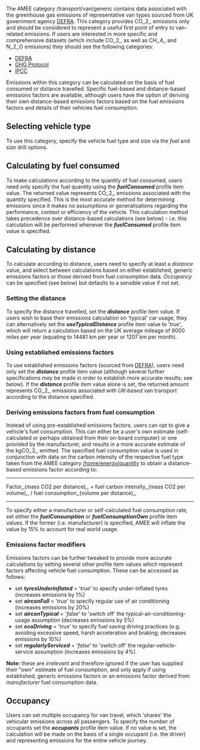 The AMEE category /transport/van/generic contains data associated with
the greenhouse gas emissions of representative van types sourced from UK
government agency
[DEFRA](http://www.defra.gov.uk/environment/business/reporting/conversion-factors.htm).
This category provides CO,,2,, emissions only and should be considered
to represent a useful first point of entry to van-related emissions. If
users are interested in more specific and comprehensive datasets (which
include CO,,2,, as well as CH,,4,, and N,,2,,O emissions) they should
see the following categories:

  - [DEFRA](Van_generic_Defra)
  - [GHG Protocol](Light_goods_truck_transport)
  - [IPCC](Generic_van_transport_IPCC)

Emissions within this category can be calculated on the basis of fuel
consumed or distance travelled. Specific fuel-based and distance-based
emissions factors are available, although users have the option of
deriving their own distance-based emissions factors based on the fuel
emissions factors and details of their vehicles fuel consumption.

## Selecting vehicle type

To use this category, specify the vehicle fuel type and size via the
*fuel* and *size* drill options.

## Calculating by fuel consumed

To make calculations according to the quantity of fuel consumed, users
need only specify the fuel quantity using the ***fuelConsumed*** profile
item value. The returned value represents CO,,2,, emissions associated
with the quantity specified. This is the most accurate method for
determining emissions since it makes no assumptions or generalisations
regarding the performance, context or efficiency of the vehicle. This
calculation method takes precedence over distance-based calculations
(see below) - i.e. this calculation will be performed whenever the
***fuelConsumed*** profile item value is specified.

## Calculating by distance

To calculate according to distance, users need to specify at least a
*distance* value, and select between calculations based on either
established, generic emissions factors or those derived from fuel
consumption data. *Occupancy* can be specified (see below) but defaults
to a sensible value if not set.

### Setting the distance

To specify the distance travelled, set the ***distance*** profile item
value. If users wish to base their emissions calculation on 'typical'
car usage, they can alternatively set the ***useTypicalDistance***
profile item value to '*true*', which will return a calculation based on
the UK average mileage of 9000 miles per year (equating to 14481 km per
year or 1207 km per month).

### Using established emissions factors

To use established emissions factors (sourced from
[DEFRA](http://www.defra.gov.uk/environment/business/reporting/conversion-factors.htm)),
users need only set the ***distance*** profile item value (although
several further specifications *may* be made in order to establish more
accurate results; see below). If the ***distance*** profile item value
alone is set, the returned amount represents CO,,2,, emissions
associated with *UK-based* van transport according to the distance
specified.

### Deriving emissions factors from fuel consumption

Instead of using pre-established emissions factors, users can opt to
give a vehicle's fuel consumption. This can either be a user's own
estimate (self-calculated or perhaps obtained from their on-board
computer) or one provided by the manufacturer, and results in a more
accurate estimate of the kgCO,,2,, emitted. The specified fuel
consumption value is used in conjunction with data on the carbon
intensity of the respective fuel type taken from the AMEE category
[/home/energy/quantity](Energy_by_Quantity) to obtain a distance-based
emissions factor according to:

-----

Factor,,(mass CO2 per distance),, = fuel carbon intensity,,(mass CO2 per
volume),, / fuel consumption,,(volume per distance),,

-----

To specify either a manufacturer or self-calculated fuel consumption
rate, set either the ***fuelConsumption*** or ***fuelConsumptionOwn***
profile item values. If the former (i.e. manufacturer) is specified,
AMEE will inflate the value by 15% to account for real world usage.

### Emissions factor modifiers

Emissions factors can be further tweaked to provide more accurate
calculations by setting several other profile item values which
represent factors affecting vehicle fuel consumption. These can be
accessed as follows:

  - set ***tyresUnderinflated*** = '*true*' to specify under-inflated
    tyres (increases emissions by 1%)
  - set ***airconFull*** = '*true*' to specify regular use of air
    conditioning (increases emissions by 20%)
  - set ***airconTypical*** = '*false*' to 'switch off' the
    typical-air-conditioning-usage assumption (decreases emissions by
    5%)
  - set ***ecoDriving*** = '*true*' to specify fuel saving driving
    practices (e.g. avoiding excessive speed, harsh acceleration and
    braking; decreases emissions by 10%)
  - set ***regularlyServiced*** = '*false*' to 'switch off' the
    regular-vehicle-service assumption (increases emissions by 4%)

**Note:** these are *irrelevant* and therefore ignored if the user has
supplied their "own" estimate of fuel consumption, and only apply if
using established, generic emissions factors or an emissions factor
derived from *manufacturer* fuel consumption data.

## Occupancy

Users can set multiple occupancy for van travel, which 'shares' the
vehicular emissions across all passengers. To specify the number of
occupants set the ***occupants*** profile item value. If no value is
set, the calculation will be made on the basis of a single occupant
(i.e. the driver) and representing emissions for the entire vehicle
journey.
